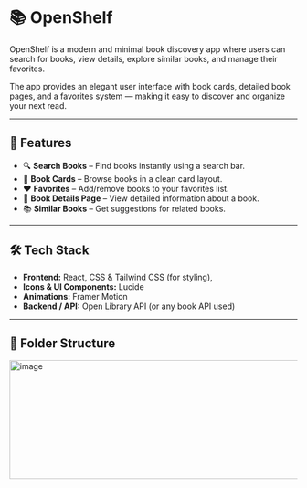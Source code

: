 # 📚 OpenShelf

OpenShelf is a modern and minimal book discovery app where users can search for books, view details, explore similar books, and manage their favorites.  

The app provides an elegant user interface with book cards, detailed book pages, and a favorites system — making it easy to discover and organize your next read.  

---

## 🚀 Features
- 🔍 **Search Books** – Find books instantly using a search bar.  
- 📖 **Book Cards** – Browse books in a clean card layout.  
- ❤️ **Favorites** – Add/remove books to your favorites list.  
- 📄 **Book Details Page** – View detailed information about a book.  
- 📚 **Similar Books** – Get suggestions for related books.  

---

## 🛠️ Tech Stack
- **Frontend:** React, CSS & Tailwind CSS (for styling), 
- **Icons & UI Components:** Lucide
- **Animations:** Framer Motion  
- **Backend / API:** Open Library API (or any book API used)  

---

## 📂 Folder Structure
<img width="572" height="208" alt="image" src="https://github.com/user-attachments/assets/3dee601e-8b21-4e60-9386-c31c415d3424" />

